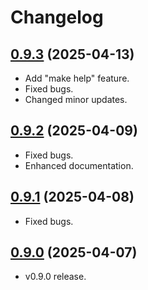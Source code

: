 # Changelog

## [0.9.3](https://github.com/deer-hunt/evargs/releases/tag/v0.9.3) (2025-04-13)

- Add "make help" feature.
- Fixed bugs.
- Changed minor updates.

## [0.9.2](https://github.com/deer-hunt/evargs/releases/tag/v0.9.2) (2025-04-09)

- Fixed bugs.
- Enhanced documentation.

## [0.9.1](https://github.com/deer-hunt/evargs/releases/tag/v0.9.1) (2025-04-08)

- Fixed bugs.

## [0.9.0](https://github.com/deer-hunt/evargs/releases/tag/v0.9.0) (2025-04-07)

- v0.9.0 release.
